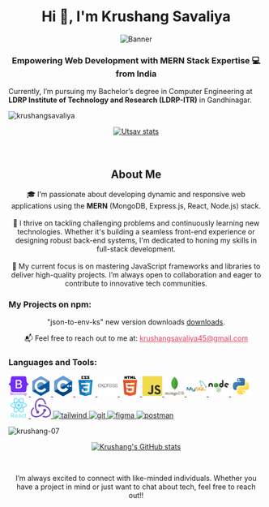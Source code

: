 <h1 align="center">Hi 👋, I'm Krushang Savaliya</h1>
<p align="center">
  <img src="https://res.cloudinary.com/dzxhn37ae/image/upload/v1715425278/uuciewpx74unm2fpus66.gif" alt="Banner">
</p>
<h3 align="center">Empowering Web Development with MERN Stack Expertise 💻 from India</h3>
<p>
  Currently, I’m pursuing my Bachelor’s degree in Computer Engineering at <strong>LDRP Institute of Technology and Research (LDRP-ITR)</strong> in Gandhinagar.
</p>

<p align="left"> <img src="https://komarev.com/ghpvc/?username=krushang-07&color=green" alt="krushangsavaliya" /> </p>

<div align="center" > <a href="https://github.com/marketplace/actions/auto-assign-pr-and-issues"><img src="https://github-profile-trophy.vercel.app/?username=krushang-07&row=3&column=3&theme=onedark" alt="Utsav stats" /></a> </div> <br/> <br/>
<div align="center">

<h2 align="center">About Me</h2>
<p align="center">
  🎓 I’m passionate about developing dynamic and responsive web applications using the <strong>MERN</strong> (MongoDB, Express.js, React, Node.js) stack.
  <br><br>
  🌟 I thrive on tackling challenging problems and continuously learning new technologies. Whether it's building a seamless front-end experience or designing robust back-end systems, I'm dedicated to honing my skills in full-stack development.
  <br><br>
  🚀 My current focus is on mastering JavaScript frameworks and libraries to deliver high-quality projects. I’m always open to collaboration and eager to contribute to innovative tech communities.
</p>
<h3 align="left">My Projects on npm:</h3>

"json-to-env-ks" new version downloads [downloads](https://npm.chart.dev/json-to-env-ks).

<p align="center">
  📬 Feel free to reach out to me at: 
  <a href="mailto:krushangsavaliya45@gmail.com" style="color: #E4405F;">krushangsavaliya45@gmail.com</a>
</p>
<p align="left">
</p>

<h3 align="left">Languages and Tools:</h3>
<p align="left"> <a href="https://getbootstrap.com" target="_blank" rel="noreferrer"> <img src="https://raw.githubusercontent.com/devicons/devicon/master/icons/bootstrap/bootstrap-plain-wordmark.svg" alt="bootstrap" width="40" height="40"/> </a> <a href="https://www.cprogramming.com/" target="_blank" rel="noreferrer"> <img src="https://raw.githubusercontent.com/devicons/devicon/master/icons/c/c-original.svg" alt="c" width="40" height="40"/> </a> <a href="https://www.w3schools.com/cpp/" target="_blank" rel="noreferrer"> <img src="https://raw.githubusercontent.com/devicons/devicon/master/icons/cplusplus/cplusplus-original.svg" alt="cplusplus" width="40" height="40"/> </a> <a href="https://www.w3schools.com/css/" target="_blank" rel="noreferrer"> <img src="https://raw.githubusercontent.com/devicons/devicon/master/icons/css3/css3-original-wordmark.svg" alt="css3" width="40" height="40"/> </a> <a href="https://expressjs.com" target="_blank" rel="noreferrer"> <img src="https://raw.githubusercontent.com/devicons/devicon/master/icons/express/express-original-wordmark.svg" alt="express" width="40" height="40"/> </a> <a href="https://www.w3.org/html/" target="_blank" rel="noreferrer"> <img src="https://raw.githubusercontent.com/devicons/devicon/master/icons/html5/html5-original-wordmark.svg" alt="html5" width="40" height="40"/> </a> <a href="https://developer.mozilla.org/en-US/docs/Web/JavaScript" target="_blank" rel="noreferrer"> <img src="https://raw.githubusercontent.com/devicons/devicon/master/icons/javascript/javascript-original.svg" alt="javascript" width="40" height="40"/> </a> <a href="https://www.mongodb.com/" target="_blank" rel="noreferrer"> <img src="https://raw.githubusercontent.com/devicons/devicon/master/icons/mongodb/mongodb-original-wordmark.svg" alt="mongodb" width="40" height="40"/> </a> <a href="https://www.mysql.com/" target="_blank" rel="noreferrer"> <img src="https://raw.githubusercontent.com/devicons/devicon/master/icons/mysql/mysql-original-wordmark.svg" alt="mysql" width="40" height="40"/> </a> <a href="https://nodejs.org" target="_blank" rel="noreferrer"> <img src="https://raw.githubusercontent.com/devicons/devicon/master/icons/nodejs/nodejs-original-wordmark.svg" alt="nodejs" width="40" height="40"/> </a> <a href="https://www.python.org" target="_blank" rel="noreferrer"> <img src="https://raw.githubusercontent.com/devicons/devicon/master/icons/python/python-original.svg" alt="python" width="40" height="40"/> </a> <a href="https://reactjs.org/" target="_blank" rel="noreferrer"> <img src="https://raw.githubusercontent.com/devicons/devicon/master/icons/react/react-original-wordmark.svg" alt="react" width="40" height="40"/> </a> <a href="https://redux.js.org" target="_blank" rel="noreferrer"> <img src="https://raw.githubusercontent.com/devicons/devicon/master/icons/redux/redux-original.svg" alt="redux" width="40" height="40"/> </a> <a href="https://tailwindcss.com/" target="_blank" rel="noreferrer"> <img src="https://www.vectorlogo.zone/logos/tailwindcss/tailwindcss-icon.svg" alt="tailwind" width="40" height="40"/> </a>  <a href="https://git-scm.com/" target="_blank" rel="noreferrer">
    <img src="https://www.vectorlogo.zone/logos/git-scm/git-scm-icon.svg" alt="git" width="40" height="40"/>
  </a>
  <a href="https://www.figma.com/" target="_blank" rel="noreferrer">
    <img src="https://www.vectorlogo.zone/logos/figma/figma-icon.svg" alt="figma" width="40" height="40"/>
  </a>
  <a href="https://postman.com" target="_blank" rel="noreferrer">
    <img src="https://www.vectorlogo.zone/logos/getpostman/getpostman-icon.svg" alt="postman" width="40" height="40"/>
  </a></p>

<p><img align="left" src="https://github-readme-stats.vercel.app/api/top-langs?username=krushang-07&show_icons=true&locale=en&layout=compact" alt="krushang-07" /></p>

<br>

<div align="center">
  
[![Krushang's GitHub stats](https://github-readme-stats.vercel.app/api?username=krushang-07&show_icons=true&theme=radical)]()
</div> <br>
</p>




<p align = "center">
  

<p align="center">
  I’m always excited to connect with like-minded individuals. Whether you have a project in mind or just want to chat about tech, feel free to reach out!!
</p>
